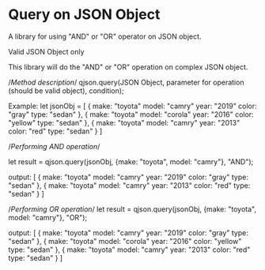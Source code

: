 # Query on JSON Object
A library for using "AND" or "OR" operator on JSON object.

Valid JSON Object only

This library will do the "AND" or "OR" operation on complex JSON object.


/*Method description*/
qjson.query(JSON Object, parameter for operation (should be valid object), condition);

Example: 
let jsonObj = [
    {
        make:  "toyota"
        model: "camry"
        year: "2019"
        color: "gray"
        type: "sedan"
    },
    {
        make:  "toyota"
        model: "corola"
        year: "2016"
        color: "yellow"
        type: "sedan"
    },
    {
        make:  "toyota"
        model: "camry"
        year: "2013"
        color: "red"
        type: "sedan"
    }
]

/*Performing AND operation*/

let result = qjson.query(jsonObj, {make: "toyota", model: "camry"}, "AND");

output: [
    {
        make:  "toyota"
        model: "camry"
        year: "2019"
        color: "gray"
        type: "sedan"
    },
    {
        make:  "toyota"
        model: "camry"
        year: "2013"
        color: "red"
        type: "sedan"
    }
]

/*Performing OR operation*/
let result = qjson.query(jsonObj, {make: "toyota", model: "camry"}, "OR");

output: [
    {
        make:  "toyota"
        model: "camry"
        year: "2019"
        color: "gray"
        type: "sedan"
    },
    {
        make:  "toyota"
        model: "corola"
        year: "2016"
        color: "yellow"
        type: "sedan"
    },
    {
        make:  "toyota"
        model: "camry"
        year: "2013"
        color: "red"
        type: "sedan"
    }
]

